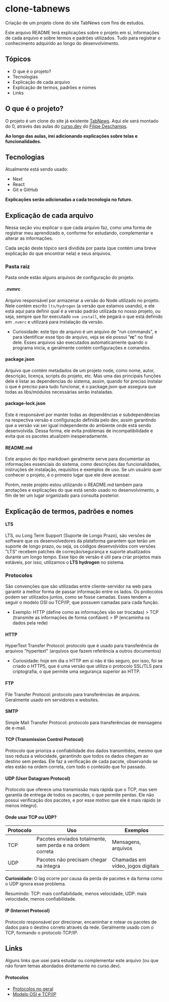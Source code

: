 # clone-tabnews
Criação de um projeto clone do site TabNews com fins de estudos.

Este arquivo README terá explicações sobre o projeto em si, informações de cada arquivo e sobre termos e padrões utilizados. Tudo para registrar o conhecimento adquirido ao longo do desenvolvimento.

## Tópicos
- O que é o projeto?
- Tecnologias
- Explicação de cada arquivo
- Explicação de termos, padrões e nomes
- Links

## O que é o projeto?
O projeto é um clone do site já existente [TabNews](https://www.tabnews.com.br/). Aqui ele será montado do 0, através das aulas do [curso.dev](https://curso.dev/) do [Filipe Deschamps](https://github.com/filipedeschamps).

**Ao longo das aulas, irei adicionando explicações sobre telas e funcionalidades.**

## Tecnologias
Atualmente está sendo usado:
- Next
- React
- Git e GitHub

**Explicações serão adicionadas a cada tecnologia no futuro.**

## Explicação de cada arquivo
Nessa seção vou explicar o que cada arquivo faz, como uma forma de registrar meu aprendizado e, conforme for estudando, complementar e alterar as informações.

Cada seção deste tópico será dividida por pasta (que contém uma breve explicação do que encontrar nela) e seus arquivos.

### Pasta raiz
Pasta onde estão alguns arquivos de configuração do projeto.

#### .nvmrc
Arquivo responsável por armazenar a versão do Node utilizado no projeto. Nele contém escrito `lts/hydrogen` (a versão que estamos usando), e ele está aqui para definir qual é a versão padrão utilizada no nosso projeto, ou seja, sempre que for executado `nvm install`, ele pegará o que está definido em `.nvmrc` e utilizará para instalação da versão.

- Curiosidade: este tipo de arquivo é um arquivo de "run commands", e para identificar esse tipo de arquivo, veja se ele possui "**rc**" no final dele. Esses arquivos são executados automaticamente quando o programa inicia, e geralmente contém configurações e comandos.

#### package.json
Arquivo que contém metadados de um projeto node, como nome, autor, descrição, licença, scripts do projeto, etc. Mas uma das principais funções dele é listar as dependencias do sistema, assim, quando for preciso instalar o que é preciso para tudo funcionar, é o package.json que assegura que todas as libs/módulos necessárias serão instaladas.

#### package-lock.json
Este é responsável por manter todas as dependências e subdependências na respectiva versão e configuração definida pelo dev, assim garantindo que a versão vai ser igual independente do ambiente onde está sendo desenvolvida. Dessa forma, ele evita problemas de incompatibilidade e evita que os pacotes atualizem inesperadamente.

#### README.md
Este arquivo do tipo markdown geralmente serve para documentar as informações essenciais do sistema, como descrições das funcionalidades, instruções de instalação, requisitos e exemplos de uso. Se um usuário quer conhecer o projeto, é o primeiro lugar que ele deve acessar.

Porém, neste projeto estou utilizando o README.md também para anotações e explicações do que está sendo usado no desenvolvimento, a fim de ter um lugar organizado para consulta posterior.

## Explicação de termos, padrões e nomes
#### LTS
LTS, ou Long Term Support (Suporte de Longo Prazo), são versões de software que os desenvolvedores da plataforma garantem que terão um suporte de longo prazo, ou seja, os códigos desenvolvidos com versões "LTS" recebem patches de correção/segurança e suporte atualizados durante um longo tempo. Esse tipo de versão é útil para criar projetos mais estáveis, por isso, utilizamos o **LTS hydrogen** no sistema.

### Protocolos
São convenções que são utilizadas entre cliente-servidor na web para garantir a melhor forma de passar informação entre os lados. Os protocolos podem ser utilizados juntos, como se fosse camadas.
Esses tendem a seguir o modelo OSI ou TCP/IP, que possuem camadas para cada função.

- Exemplo: HTTP (define como as informações vão ser trocadas) > TCP (transmite as informações de forma confiável) > IP (encaminha os dados pela rede)

#### HTTP
HyperText Transfer Protocol: protocolo que é usado para transferência de arquivos "hypertext" (arquivos que fazem referência a outros documentos)

- Curiosidade: hoje em dia o HTTP em si não é tão seguro, por isso, foi se criado o HTTPS, que é uma versão que utiliza o protocolo SSL/TLS para criptografia, o que permite uma segurança superior ao HTTP.
#### FTP
File Transfer Protocol: protocolo para transferências de arquivos. Geralmente usado em servidores e websites.
#### SMTP
Simple Mail Transfer Protocol: protocolo para transferências de mensagens de e-mail.

#### TCP (Transmission Control Protocol)
Protocolo que prioriza a confiabilidade dos dados transmitidos, mesmo que isso reduza a velocidade, garantindo que todos os dados chegam ao destino sem perdas. Ele faz a verificação de cada pacote, observando se eles estão na ordem correta, com todo o conteúdo que foi passado.
#### UDP (User Datagram Protocol)
Protocolo que oferece uma transmissão mais rápida que o TCP, mas sem garantia de entrega de todos os pacotes, o que permite perdas. Ele não possui verificação dos pacotes, e por esse motivo que ele é mais rápido (e menos íntegro).

#### Onde usar TCP ou UDP?
| Protocolo | Uso                                       | Exemplos                        |
|-----------|-------------------------------------------|---------------------------------|
| TCP       | Pacotes enviados totalmente, sem perda e na ordem correta | Mensagens, arquivos             |
| UDP       | Pacotes não precisam chegar na íntegra    | Chamadas em vídeo, jogos digitais |

**Curiosidade:** O lag ocorre por causa da perda de pacotes e da forma como o UDP ignora esse problema.


Resumindo: TCP: mais confiabilidade, menos velocidade, UDP: mais velocidade, menos confiabilidade.
#### IP (Internet Protocol)
Protocolo responsável por direcionar, encaminhar e rotear os pacotes de dados para o destino correto através da rede.
Geralmente usado com o TCP, formando o protocolo TCP/IP.

## Links
Alguns links que usei para estudar ou complementar este arquivo (ou que não foram temas abordados diretamente no curso.dev).

#### Protocolos
- [Protocolos no geral](https://www.hostmidia.com.br/blog/protocolos-de-internet/)
- [Modelo OSI e TCP/IP](https://www.azion.com/pt-br/blog/modelo-osi-modelo-tcp-ip-importancia-dos-padroes-para-redes-e-internet/)
